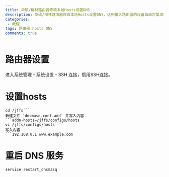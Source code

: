 ```yaml
---
title: 华硕/梅林路由器修改本地Hosts设置DNS
description: 华硕/梅林路由器修改本地Hosts设置DNS，达到接入路由器的设备自动将某域名解析到自定义IP之目的。
categories:
 - 教程
tags: 路由器 hosts DNS
comments: true
---
```



# 路由器设置
进入系统管理 - 系统设置 - SSH 连接，启用SSH连接。

# 设置hosts
```ssh admin@192.168.50.1
cd /jffs```
新建文件 `dnsmasq.conf.add` 并写入内容
```addn-hosts=/jffs/configs/hosts
vi /jffs/configs/hosts```
写入内容
```192.168.0.1 www.example.com
```

# 重启 DNS 服务
```service restart_dnsmasq```

